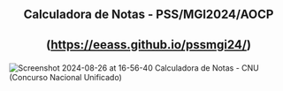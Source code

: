 ## <p align="center">Calculadora de Notas - PSS/MGI2024/AOCP</p>
## <p align="center">(https://eeass.github.io/pssmgi24/)</p>
![Screenshot 2024-08-26 at 16-56-40 Calculadora de Notas - CNU (Concurso Nacional Unificado)](https://github.com/user-attachments/assets/f5c7971a-c9dd-44ce-9808-f2a920ede0dd)
